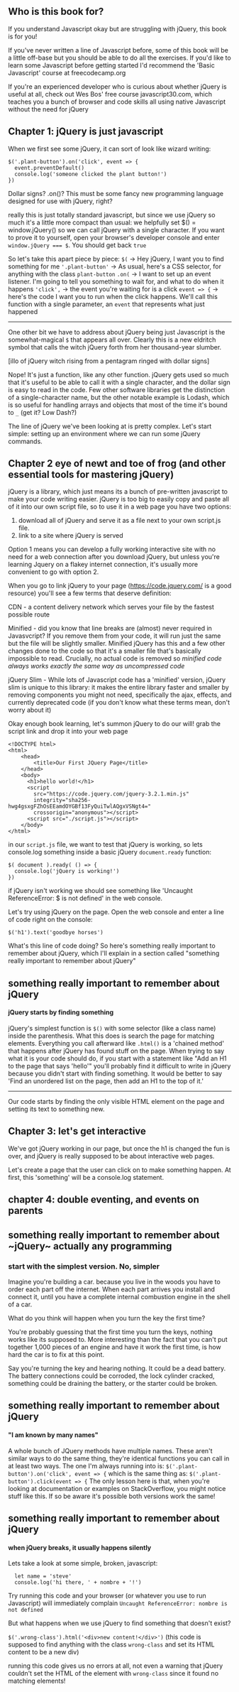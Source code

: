 ## Who is this book for?

If you understand Javascript okay but are struggling with jQuery, this book is for you!

If you've never written a line of Javascript before, some of this book will be a little off-base but you should be able to do all the exercises. If you'd like to learn some Javascript before getting started I'd recommend the 'Basic Javascript' course at freecodecamp.org

If you're an experienced developer who is curious about whether jQuery is useful at all, check out Wes Bos' free course javascript30.com, which teaches you a bunch of browser and code skills all using native Javascript without the need for jQuery

## Chapter 1: jQuery is just javascript

When we first see some jQuery, it can sort of look like wizard writing:

```
$('.plant-button').on('click', event => {
  event.preventDefault()
  console.log('someone clicked the plant button!')
})
```

Dollar signs? .on()? This must be some fancy new programming language designed for use with jQuery, right?

really this is just totally standard javascript, but since we use jQuery so much it's a little more compact than usual: we helpfully set $() = window.jQuery() so we can call jQuery with a single character. If you want to prove it to yourself, open your browser's developer console and enter `window.jQuery === $`. You should get back `true`

So let's take this apart piece by piece:
`$(` -> Hey jQuery, I want you to find something for me
   `'.plant-button'` -> As usual, here's a CSS selector, for anything with the class `plant-button`
    `.on(` -> I want to set up an event listener. I'm going to tell you something to wait for, and what to do when it happens
      `'click',` -> the event you're waiting for is a click
        `event => {` -> here's the code I want you to run when the click happens. We'll call this function with a single parameter, an `event` that represents what just happened

----

One other bit we have to address about jQuery being just Javascript is the somewhat-magical `$` that appears all over. Clearly this is a new eldritch symbol that calls the witch jQuery forth from her thousand-year slumber.

[illo of jQuery witch rising from a pentagram ringed with dollar signs]

Nope! It's just a function, like any other function. jQuery gets used so much that it's useful to be able to call it with a single character, and the dollar sign is easy to read in the code. Few other software libraries get the distinction of a single-character name, but the other notable example is Lodash, which is so useful for handling arrays and objects that most of the time it's bound to `_` (get it? Low Dash?)

The line of jQuery we've been looking at is pretty complex. Let's start simple: setting up an environment where we can run some jQuery commands.

## Chapter 2 eye of newt and toe of frog (and other essential tools for mastering jQuery)

jQuery is a library, which just means its a bunch of pre-written javascript to make your code writing easier. jQuery is too big to easily copy and paste all of it into our own script file, so to use it in a web page you have two options:
1. download all of jQuery and serve it as a file next to your own script.js file.
2. link to a site where jQuery is served

Option 1 means you can develop a fully working interactive site with no need for a web connection after you download jQuery, but unless you're learning Jquery on a flakey internet connection, it's usually more convenient to go with option 2.

When you go to link jQuery to your page (https://code.jquery.com/ is a good resource) you'll see a few terms that deserve definition:

CDN - a content delivery network which serves your file by the fastest possible route

Minified - did you know that line breaks are (almost) never required in Javasvcript? If you remove them from your code, it will run just the same but the file will be slightly smaller. Minified jQuery has this and a few other changes done to the code so that it's a smaller file that's basically impossible to read. Crucially, no actual code is removed so *minified code always works exactly the same way as uncompressed code*

jQuery Slim - While lots of Javascript code has a 'minified' version, jQuery slim is unique to this library: it makes the entire library faster and smaller by removing components you might not need, specifically the ajax, effects, and currently deprecated code (if you don't know what these terms mean, don't worry about it)

Okay enough book learning, let's summon jQuery to do our will! grab the script link and drop it into your web page

```
<!DOCTYPE html>
<html>
    <head>
        <title>Our First JQuery Page</title>
    </head>
    <body>
      <h1>hello world!</h1>
      <script
        src="https://code.jquery.com/jquery-3.2.1.min.js"
        integrity="sha256-hwg4gsxgFZhOsEEamdOYGBf13FyQuiTwlAQgxVSNgt4="
        crossorigin="anonymous"></script>
      <script src="./script.js"></script>
    </body>
</html>
```
in our `script.js` file, we want to test that jQuery is working, so lets console.log something inside a basic jQuery `document.ready` function:

```
$( document ).ready( () => {
  console.log('jQuery is working!')
})
```

if jQuery isn't working we should see something like 'Uncaught ReferenceError: $ is not defined' in the web console.

Let's try using jQuery on the page. Open the web console and enter a line of code right on the console:

`$('h1').text('goodbye horses')`

What's this line of code doing? So here's something really important to remember about jQuery, which I'll explain in a section called "something really important to remember about jQuery"

## something really important to remember about jQuery
#### jQuery starts by finding something
jQuery's simplest function is `$()` with some selector (like a class name) inside the parenthesis. What this does is search the page for matching elements. Everything you call afterward like `.html()` is a 'chained method' that happens after jQuery has found stuff on the page.
When trying to say what it is your code should do, if you start with a statement like "Add an H1 to the page that says 'hello'" you'll probably find it difficult to write in jQuery because you didn't start with finding something. It would be better to say 'Find an unordered list on the page, then add an H1 to the top of it.'

---------
Our code starts by finding the only visible HTML element on the page and setting its text to something new.

## Chapter 3: let's get interactive
We've got jQuery working in our page, but once the h1 is changed the fun is over, and jQuery is really supposed to be about interactive web pages.

Let's create a page that the user can click on to make something happen. At first, this 'something' will be a console.log statement.

## chapter 4: double eventing, and events on parents
## something really important to remember about ~jQuery~ actually any programming
### start with the simplest version. No, simpler

Imagine you're building a car. because you live in the woods you have to order each part off the internet. When each part arrives you install and connect it, until you have a complete internal combustion engine in the shell of a car.

What do you think will happen when you turn the key the first time?

You're probably guessing  that the first time you turn the keys, nothing works like its supposed to. More interesting than the fact that you can't put together 1,000 pieces of an engine and have it work the first time, is how hard the car is to fix at this point.

Say you're turning the key and hearing nothing. It could be a dead battery. The battery connections could be corroded, the lock cylinder cracked, something could be draining the battery, or the starter could be broken. 

## something really important to remember about jQuery
#### "I am known by many names"
A whole bunch of JQuery methods have multiple names. These aren't similar ways to do the same thing, they're identical functions you can call in at least two ways. The one I'm always running into is:
`$('.plant-button').on('click', event => {`
which is the same thing as:
`$('.plant-button').click(event => {`
The only lesson here is that, when you're looking at documentation or examples on StackOverflow, you might notice stuff like this. If so be aware it's possible both versions work the same!

## something really important to remember about jQuery
#### when jQuery breaks, it usually happens silently

Lets take a look at some simple, broken, javascript:

```
  let name = 'steve'
  console.log('hi there, ' + nombre + '!')
```

Try running this code and your browser (or whatever you use to run Javascript) will immediately complain `Uncaught ReferenceError: nombre is not defined`

But what happens when we use jQuery to find something that doesn't exist?

`$('.wrong-class').html('<div>new content!</div>')`
(this code is supposed to find anything with the class `wrong-class` and set its HTML content to be a new div)

running this code gives us no errors at all, not even a warning that jQuery couldn't set the HTML of the element with `wrong-class` since it found no  matching elements!
